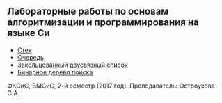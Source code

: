 ## Лабораторные работы по основам алгоритмизации и программирования на языке Си
- [Стек](https://github.com/valerycadovic/OAiP_Labs/tree/master/ConsoleApplication1/Stacks)
- [Очередь](https://github.com/valerycadovic/OAiP_Labs/tree/master/ConsoleApplication1/Queues)
- [Закольцованный двусвязный список](https://github.com/valerycadovic/OAiP_Labs/tree/master/ConsoleApplication1/Rings)
- [Бинарное дерево поиска](tps://github.com/valerycadovic/OAiP_Labs/tree/master/ConsoleApplication1/Binary%20Search%20Trees)

ФКСиС, ВМСиС, 2-й семестр (2017 год). Преподаватель: Остроухова С.А.
